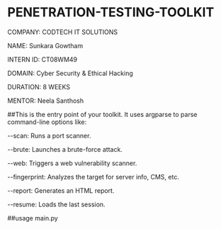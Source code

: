 # PENETRATION-TESTING-TOOLKIT

COMPANY: CODTECH IT SOLUTIONS

NAME: Sunkara Gowtham

INTERN ID: CT08WM49

DOMAIN: Cyber Security & Ethical Hacking

DURATION: 8 WEEKS

MENTOR: Neela Santhosh

##This is the entry point of your toolkit. It uses argparse to parse command-line options like:

--scan: Runs a port scanner.

--brute: Launches a brute-force attack.

--web: Triggers a web vulnerability scanner.

--fingerprint: Analyzes the target for server info, CMS, etc.

--report: Generates an HTML report.

--resume: Loads the last session.

##usage 
      main.py <arg>
      
